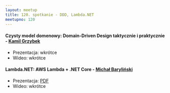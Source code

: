 ```yaml
---
layout: meetup
title: 120. spotkanie - DDD, Lambda.NET
meetupno: 120
---
```


#### Czysty model domenowy: Domain-Driven Design taktycznie i praktycznie - [Kamil Grzybek](https://twitter.com/kamgrzybek)
* Prezentacja: wkrótce
* Wideo: wkrótce

#### Lambda.NET: AWS Lambda + .NET Core - [Michał Baryliński](https://www.linkedin.com/in/michał-baryliński-51639a2a)
* Prezentacja: [PDF](/assets/Lambda.Net.pptx)
* Wideo: wkrótce
